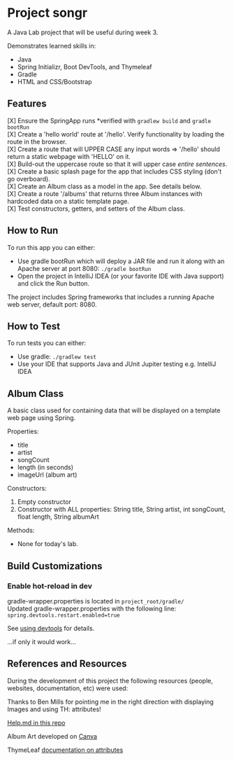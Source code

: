 # Project songr

A Java Lab project that will be useful during week 3.

Demonstrates learned skills in:

- Java
- Spring Initializr, Boot DevTools, and Thymeleaf
- Gradle  
- HTML and CSS/Bootstrap

## Features

[X] Ensure the SpringApp runs *verified with `gradlew build` and `gradle bootRun`  
[X] Create a 'hello world' route at '/hello'. Verify functionality by loading the route in the browser.  
[X] Create a route that will UPPER CASE any input words => '/hello' should return a static webpage with 'HELLO' on it.  
[X] Build-out the uppercase route so that it will upper case *entire sentences*.  
[X] Create a basic splash page for the app that includes CSS styling (don't go overboard).  
[X] Create an Album class as a model in the app. See details below.  
[X] Create a route '/albums' that returns three Album instances with hardcoded data on a static template page.  
[X] Test constructors, getters, and setters of the Album class.  

## How to Run

To run this app you can either:

- Use gradle bootRun which will deploy a JAR file and run it along with an Apache server at port 8080: `./gradle bootRun`
- Open the project in IntelliJ IDEA (or your favorite IDE with Java support) and click the Run button.

The project includes Spring frameworks that includes a running Apache web server, default port: 8080.

## How to Test

To run tests you can either:

- Use gradle: `./gradlew test`
- Use your IDE that supports Java and JUnit Jupiter testing e.g. IntelliJ IDEA

## Album Class

A basic class used for containing data that will be displayed on a template web page using Spring.  

Properties:

- title
- artist
- songCount
- length (in seconds)
- imageUrl (album art)

Constructors:

1. Empty constructor
2. Constructor with ALL properties: String title, String artist, int songCount, float length, String albumArt

Methods:

- None for today's lab.

## Build Customizations

### Enable hot-reload in dev

gradle-wrapper.properties is located in `project_root/gradle/`  
Updated gradle-wrapper.properties with the following line: `spring.devtools.restart.enabled=true`  

See [using devtools](https://docs.spring.io/spring-boot/docs/2.7.0/reference/htmlsingle/#using.devtools) for details.  

...if only it would work...

## References and Resources

During the development of this project the following resources (people, websites, documentation, etc) were used:

Thanks to Ben Mills for pointing me in the right direction with displaying Images and using TH: attributes!  

[Help.md in this repo](./HELP.md)  

Album Art developed on [Canva](https://www.canva.com)  

ThymeLeaf [documentation on attributes](https://www.thymeleaf.org/doc/tutorials/2.1/usingthymeleaf.html#variables)  
